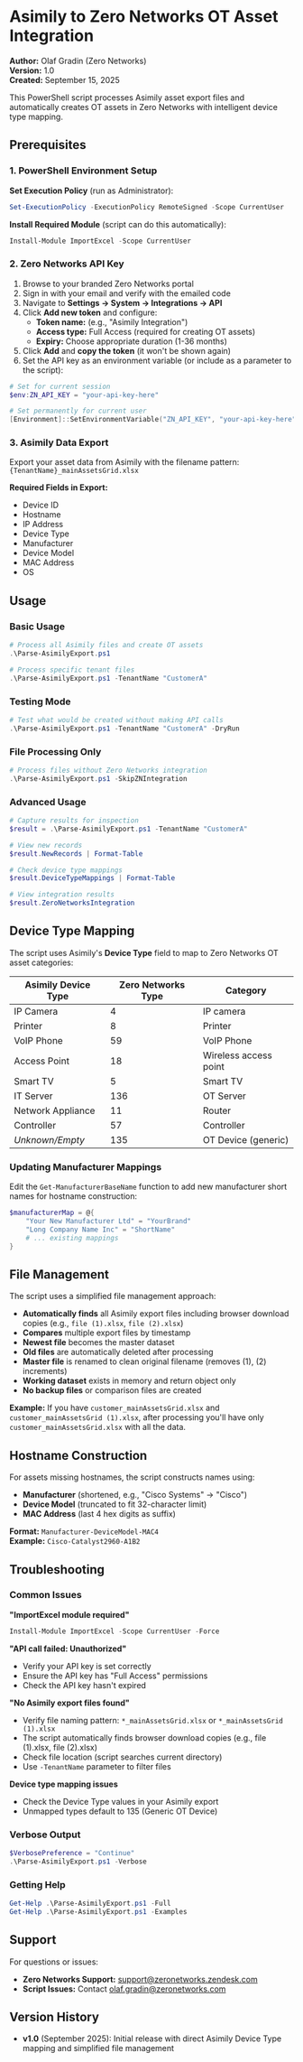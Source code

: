 # Asimily to Zero Networks OT Asset Integration

**Author:** Olaf Gradin (Zero Networks)  
**Version:** 1.0  
**Created:** September 15, 2025

This PowerShell script processes Asimily asset export files and automatically creates OT assets in Zero Networks with intelligent device type mapping.

## Prerequisites

### 1. PowerShell Environment Setup

**Set Execution Policy** (run as Administrator):
```powershell
Set-ExecutionPolicy -ExecutionPolicy RemoteSigned -Scope CurrentUser
```

**Install Required Module** (script can do this automatically):
```powershell
Install-Module ImportExcel -Scope CurrentUser
```

### 2. Zero Networks API Key

1. Browse to your branded Zero Networks portal
2. Sign in with your email and verify with the emailed code
3. Navigate to **Settings → System → Integrations → API**
4. Click **Add new token** and configure:
   - **Token name:** (e.g., "Asimily Integration")
   - **Access type:** Full Access (required for creating OT assets)
   - **Expiry:** Choose appropriate duration (1-36 months)
5. Click **Add** and **copy the token** (it won't be shown again)
6. Set the API key as an environment variable (or include as a parameter to the script):

```powershell
# Set for current session
$env:ZN_API_KEY = "your-api-key-here"

# Set permanently for current user
[Environment]::SetEnvironmentVariable("ZN_API_KEY", "your-api-key-here", "User")
```

### 3. Asimily Data Export

Export your asset data from Asimily with the filename pattern: `{TenantName}_mainAssetsGrid.xlsx`

**Required Fields in Export:**
- Device ID
- Hostname
- IP Address
- Device Type
- Manufacturer
- Device Model
- MAC Address
- OS

## Usage

### Basic Usage
```powershell
# Process all Asimily files and create OT assets
.\Parse-AsimilyExport.ps1

# Process specific tenant files
.\Parse-AsimilyExport.ps1 -TenantName "CustomerA"
```

### Testing Mode
```powershell
# Test what would be created without making API calls
.\Parse-AsimilyExport.ps1 -TenantName "CustomerA" -DryRun
```

### File Processing Only
```powershell
# Process files without Zero Networks integration
.\Parse-AsimilyExport.ps1 -SkipZNIntegration
```

### Advanced Usage
```powershell
# Capture results for inspection
$result = .\Parse-AsimilyExport.ps1 -TenantName "CustomerA"

# View new records
$result.NewRecords | Format-Table

# Check device type mappings
$result.DeviceTypeMappings | Format-Table

# View integration results
$result.ZeroNetworksIntegration
```

## Device Type Mapping

The script uses Asimily's **Device Type** field to map to Zero Networks OT asset categories:

| Asimily Device Type | Zero Networks Type | Category |
|--------------------|--------------------|----------|
| IP Camera | 4 | IP camera |
| Printer | 8 | Printer |
| VoIP Phone | 59 | VoIP Phone |
| Access Point | 18 | Wireless access point |
| Smart TV | 5 | Smart TV |
| IT Server | 136 | OT Server |
| Network Appliance | 11 | Router |
| Controller | 57 | Controller |
| *Unknown/Empty* | 135 | OT Device (generic) |

### Updating Manufacturer Mappings

Edit the `Get-ManufacturerBaseName` function to add new manufacturer short names for hostname construction:

```powershell
$manufacturerMap = @{
    "Your New Manufacturer Ltd" = "YourBrand"
    "Long Company Name Inc" = "ShortName"
    # ... existing mappings
}
```

## File Management

The script uses a simplified file management approach:
- **Automatically finds** all Asimily export files including browser download copies (e.g., `file (1).xlsx`, `file (2).xlsx`)
- **Compares** multiple export files by timestamp
- **Newest file** becomes the master dataset
- **Old files** are automatically deleted after processing
- **Master file** is renamed to clean original filename (removes (1), (2) increments)
- **Working dataset** exists in memory and return object only
- **No backup files** or comparison files are created

**Example:** If you have `customer_mainAssetsGrid.xlsx` and `customer_mainAssetsGrid (1).xlsx`, after processing you'll have only `customer_mainAssetsGrid.xlsx` with all the data.

## Hostname Construction

For assets missing hostnames, the script constructs names using:
- **Manufacturer** (shortened, e.g., "Cisco Systems" → "Cisco")
- **Device Model** (truncated to fit 32-character limit)
- **MAC Address** (last 4 hex digits as suffix)

**Format:** `Manufacturer-DeviceModel-MAC4`  
**Example:** `Cisco-Catalyst2960-A1B2`

## Troubleshooting

### Common Issues

**"ImportExcel module required"**
```powershell
Install-Module ImportExcel -Scope CurrentUser -Force
```

**"API call failed: Unauthorized"**
- Verify your API key is set correctly
- Ensure the API key has "Full Access" permissions
- Check the API key hasn't expired

**"No Asimily export files found"**
- Verify file naming pattern: `*_mainAssetsGrid.xlsx` or `*_mainAssetsGrid (1).xlsx`
- The script automatically finds browser download copies (e.g., file (1).xlsx, file (2).xlsx)
- Check file location (script searches current directory)
- Use `-TenantName` parameter to filter files

**Device type mapping issues**
- Check the Device Type values in your Asimily export
- Unmapped types default to 135 (Generic OT Device)

### Verbose Output
```powershell
$VerbosePreference = "Continue"
.\Parse-AsimilyExport.ps1 -Verbose
```

### Getting Help
```powershell
Get-Help .\Parse-AsimilyExport.ps1 -Full
Get-Help .\Parse-AsimilyExport.ps1 -Examples
```

## Support

For questions or issues:
- **Zero Networks Support:** support@zeronetworks.zendesk.com
- **Script Issues:** Contact olaf.gradin@zeronetworks.com

## Version History

- **v1.0** (September 2025): Initial release with direct Asimily Device Type mapping and simplified file management
